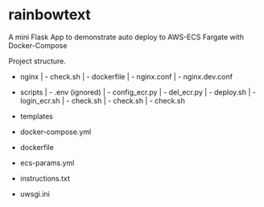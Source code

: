 # rainbowtext
A mini Flask App to demonstrate auto deploy to AWS-ECS Fargate with Docker-Compose

Project structure.

- nginx
    | - check.sh
    | - dockerfile
    | - nginx.conf
    | - nginx.dev.conf
- scripts
    | - .env (ignored)
    | - config_ecr.py
    | - del_ecr.py
    | - deploy.sh
    | - login_ecr.sh
    | - check.sh
    | - check.sh
    | - check.sh

- templates

- docker-compose.yml
- dockerfile
- ecs-params.yml
- instructions.txt
- uwsgi.ini
